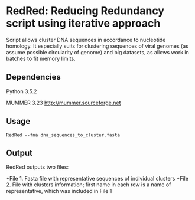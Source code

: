 # RedRed: Reducing Redundancy script using iterative approach

Script allows cluster DNA sequences in accordance to nucleotide homology. It especially suits for clustering sequences of viral genomes (as assume possible circularity of genome) and big datasets, as allows work in batches to fit memory limits.

## Dependencies
Python 3.5.2

MUMMER 3.23 http://mummer.sourceforge.net
## Usage
    RedRed --fna dna_sequences_to_cluster.fasta

## Output

RedRed outputs two files: 

*File 1. Fasta file with representative sequences of individual clusters
*File 2. File with clusters information; first name in each row is a name of representative, which was included in File 1 
